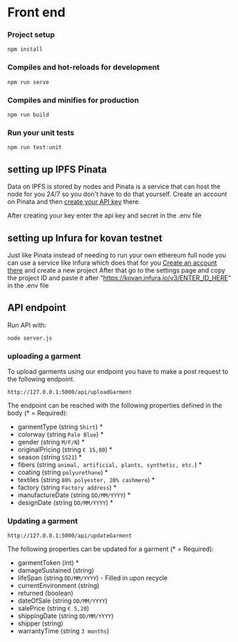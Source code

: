# Front end

### Project setup
```
npm install
```

### Compiles and hot-reloads for development
```
npm run serve
```

### Compiles and minifies for production
```
npm run build
```

### Run your unit tests
```
npm run test:unit
```

## setting up IPFS Pinata
Data on IPFS is stored by nodes and Pinata is a service that can host the node for you 24/7 so you don't have to do that yourself.
Create an account on Pinata and then [create your API key](https://pinata.cloud/documentation#GettingStarted) there.

After creating your key enter the api key and secret in the .env file

## setting up Infura for kovan testnet
Just like Pinata instead of needing to run your own ethereum full node you can use a service like Infura which does that for you
[Create an account there](https://infura.io/) and create a new project
After that go to the settings page and copy the project ID and paste it after "https://kovan.infura.io/v3/ENTER_ID_HERE" in the .env file

## API endpoint
Run API with: 
```
node server.js
```

### uploading a garment
To upload garments using our endpoint you have to make a post request
to the following endpoint.
```
http://127.0.0.1:5000/api/uploadGarment
```
The endpoint can be reached with the following properties defined in
the body (* = Required):
 - garmentType (string `Shirt`) *
 - colorway (string `Pale Blue`) *
 - gender (string `M/F/N`) *
 - originalPricing (string `€ 15,80`) *
 - season (string `SS21`) *
 - fibers (string `animal, artificial, plants, synthetic, etc.`) *
 - coating (string `polyurethane`) *
 - textiles (string `80% polyester, 20% cashmere`) *
 - factory (string `Factory address`) *
 - manufactureDate (string `DD/MM/YYYY`) *
 - designDate (string `DD/MM/YYYY`) *

### Updating a garment
```
http://127.0.0.1:5000/api/updateGarment
```
The following properties can be updated for a garment (* = Required):
 - garmentToken (int) *
 - damageSustained (string)
 - lifeSpan (string `DD/MM/YYYY`) - Filled in upon recycle
 - currentEnvironment (string)
 - returned (boolean)
 - dateOfSale (string `DD/MM/YYYY`)
 - salePrice (string `€ 5,20`)
 - shippingDate (string `DD/MM/YYYY`) 
 - shipper (string)
 - warrantyTime (string `3 months`) 

